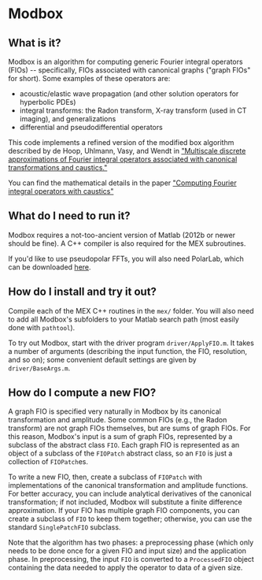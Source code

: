 # Modbox

## What is it?
Modbox is an algorithm for computing generic Fourier integral operators (FIOs) -- specifically, FIOs associated with canonical graphs ("graph FIOs" for short).
Some examples of these operators are:
* acoustic/elastic wave propagation (and other solution operators for hyperbolic PDEs)
* integral transforms: the Radon transform, X-ray transform (used in CT imaging), and generalizations
* differential and pseudodifferential operators

This code implements a refined version of the modified box algorithm described by de Hoop, Uhlmann, Vasy, and Wendt in ["Multiscale discrete approximations of Fourier integral operators associated with canonical transformations and caustics."](http://epubs.siam.org/doi/abs/10.1137/120889642)

You can find the mathematical details in the paper ["Computing Fourier integral operators with caustics"](http://iopscience.iop.org/article/10.1088/0266-5611/32/12/125001/meta)

## What do I need to run it?
Modbox requires a not-too-ancient version of Matlab (2012b or newer should be fine). A C++ compiler is also required for the MEX subroutines.

If you'd like to use pseudopolar FFTs, you will also need PolarLab, which can be downloaded [here](http://www.cs.technion.ac.il/~elad/software/).

## How do I install and try it out?
Compile each of the MEX C++ routines in the `mex/` folder. You will also need to add all Modbox's subfolders to your Matlab search path (most easily done with `pathtool`).

To try out Modbox, start with the driver program `driver/ApplyFIO.m`. It takes a number of arguments (describing the input function, the FIO, resolution, and so on); some convenient default settings are given by `driver/BaseArgs.m`.


## How do I compute a new FIO?
A graph FIO is specified very naturally in Modbox by its canonical transformation and amplitude. 
Some common FIOs (e.g., the Radon transform) are not graph FIOs themselves, but are sums of graph FIOs.
For this reason, Modbox's input is a sum of graph FIOs, represented by a subclass of the abstract class `FIO`.
Each graph FIO is represented as an object of a subclass of the `FIOPatch` abstract class, so an `FIO` is just a collection of `FIOPatch`es.

To write a new FIO, then, create a subclass of `FIOPatch` with implementations of the canonical transformation and amplitude functions.
For better accuracy, you can include analytical derivatives of the canonical transformation; if not included, Modbox will substitute a
finite difference approximation.
If your FIO has multiple graph FIO components, you can create a subclass of `FIO` to keep them together; otherwise, you can use the standard `SinglePatchFIO` subclass.

Note that the algorithm has two phases: a preprocessing phase (which only needs to be done once for a given FIO and input size) and the application phase.
In preprocessing, the input `FIO` is converted to a `ProcessedFIO` object containing the data needed to apply the operator to data of a given size.
